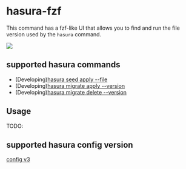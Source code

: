 # hasura-fzf

This command has a fzf-like UI that allows you to find and run the file version used by the `hasura` command.

<img src="https://media2.giphy.com/media/cJHTLxeNumxx4KKDeh/giphy.gif">

## supported hasura commands

- (Developing)[hasura seed apply --file](https://hasura.io/docs/latest/graphql/core/hasura-cli/hasura_seed_apply.html)
- (Developing)[hasura migrate apply --version](https://hasura.io/docs/latest/graphql/core/hasura-cli/hasura_migrate_apply.html)
- (Developing)[hasura migrate delete --version](https://hasura.io/docs/latest/graphql/core/hasura-cli/hasura_migrate_delete.html)

## Usage

TODO:

## supported hasura config version

[config v3](https://hasura.io/docs/latest/graphql/core/migrations/upgrade-v3.html)
